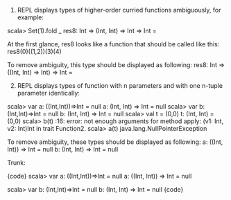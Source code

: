 1. REPL displays types of higher-order curried functions ambiguously, for example:

scala> Set(1).fold _
res8: Int => (Int, Int) => Int => Int = <function1>

At the first glance, res8 looks like a function that should be called like this: res8(0)((1,2))(3)(4)

To remove ambiguity, this type should be displayed as following:
res8: Int => ((Int, Int) => Int) => Int = <function1>

2. REPL displays types of function with n parameters and with one n-tuple parameter identically:

scala> var a: ((Int,Int))=>Int = null
a: (Int, Int) => Int = null
scala> var b: (Int,Int)=>Int = null
b: (Int, Int) => Int = null
scala> val t = (0,0)
t: (Int, Int) = (0,0)
scala> b(t)
<console>:16: error: not enough arguments for method apply: (v1: Int, v2: Int)Int in trait Function2.
scala> a(t)
java.lang.NullPointerException

To remove ambiguity, these types should be displayed as following:
a: ((Int, Int)) => Int = null
b: (Int, Int) => Int = null

Trunk:

{code}
scala> var a: ((Int,Int))=>Int = null
a: ((Int, Int)) => Int = null

scala> var b: (Int,Int)=>Int = null
b: (Int, Int) => Int = null
{code}
